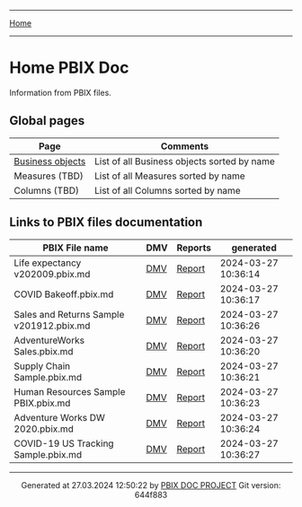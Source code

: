 ----

[Home](../index.md) 

----

# Home PBIX Doc

Information from PBIX files.

## Global pages 
| Page | Comments | 
|---|---|
| [Business objects](./bas.md) | List of all Business objects sorted by name |
| Measures (TBD) | List of all Measures sorted by name |
| Columns (TBD)| List of all Columns sorted by name |

## Links to PBIX files documentation

| PBIX File name | DMV | Reports  | generated | 
|---|---|---|---|
| Life expectancy v202009.pbix.md | [DMV](./Life%20expectancy%20v202009.pbix_dmv.md) |  [Report](./Life%20expectancy%20v202009.pbix_report.md) | 2024-03-27 10:36:14 |
| COVID Bakeoff.pbix.md | [DMV](./COVID%20Bakeoff.pbix_dmv.md) |  [Report](./COVID%20Bakeoff.pbix_report.md) | 2024-03-27 10:36:17 |
| Sales and Returns Sample v201912.pbix.md | [DMV](./Sales%20and%20Returns%20Sample%20v201912.pbix_dmv.md) |  [Report](./Sales%20and%20Returns%20Sample%20v201912.pbix_report.md) | 2024-03-27 10:36:26 |
| AdventureWorks Sales.pbix.md | [DMV](./AdventureWorks%20Sales.pbix_dmv.md) |  [Report](./AdventureWorks%20Sales.pbix_report.md) | 2024-03-27 10:36:20 |
| Supply Chain Sample.pbix.md | [DMV](./Supply%20Chain%20Sample.pbix_dmv.md) |  [Report](./Supply%20Chain%20Sample.pbix_report.md) | 2024-03-27 10:36:21 |
| Human Resources Sample PBIX.pbix.md | [DMV](./Human%20Resources%20Sample%20PBIX.pbix_dmv.md) |  [Report](./Human%20Resources%20Sample%20PBIX.pbix_report.md) | 2024-03-27 10:36:23 |
| Adventure Works DW 2020.pbix.md | [DMV](./Adventure%20Works%20DW%202020.pbix_dmv.md) |  [Report](./Adventure%20Works%20DW%202020.pbix_report.md) | 2024-03-27 10:36:24 |
| COVID-19 US Tracking Sample.pbix.md | [DMV](./COVID-19%20US%20Tracking%20Sample.pbix_dmv.md) |  [Report](./COVID-19%20US%20Tracking%20Sample.pbix_report.md) | 2024-03-27 10:36:27 |

----
<p align="center">
Generated at 27.03.2024 12:50:22 by <a href='https://github.com/dop12/pbix_doc'>PBIX DOC PROJECT</a> Git version: 644f883
</p>
